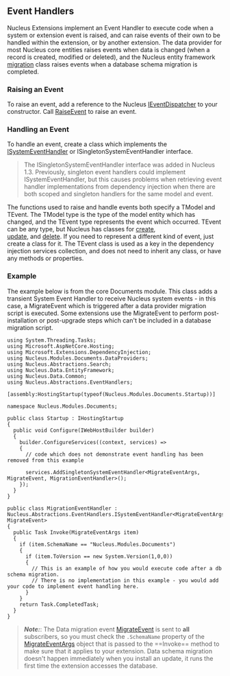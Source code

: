 ## Event Handlers
Nucleus Extensions implement an Event Handler to execute code when a system or extension event is raised, and can raise events of their own
to be handled within the extension, or by another extension.  The data provider for most Nucleus core entities 
raises events when data is changed (when a record is created, modified or deleted), and the Nucleus entity framework 
[migration](/api-documentation/Nucleus.Data.Common.xml/Nucleus.Data.Common.DataProviderMigration/) class raises 
events when a database schema migration is completed.

### Raising an Event
To raise an event, add a reference to the Nucleus [IEventDispatcher](/api-documentation/Nucleus.Abstractions.xml/Nucleus.Abstractions.EventHandlers.IEventDispatcher/)
to your constructor.  Call [RaiseEvent](/api-documentation/Nucleus.Abstractions.xml/Nucleus.Abstractions.EventHandlers.IEventDispatcher/#RaiseEventTModelTEvent(TModel)) to 
raise an event.  

### Handling an Event
To handle an event, create a class which implements the [ISystemEventHandler](/api-documentation/Nucleus.Abstractions.xml/Nucleus.Abstractions.EventHandlers.ISystemEventHandlerT0T1/)
or ISingletonSystemEventHandler interface.  

> The ISingletonSystemEventHandler interface was added in Nucleus 1.3.  Previously, singleton event handlers could implement ISystemEventHandler, but
> this causes problems when retrieving event handler implementations from dependency injection when there are both scoped and 
> singleton handlers for the same model and event.

The functions used to raise and handle events both specify a TModel and TEvent.  The TModel type is the type of the model entity which has changed, and the TEvent 
type represents the event which occurred.  TEvent can be any type, but Nucleus has classes for [create](/api-documentation/Nucleus.Abstractions.xml/Nucleus.Abstractions.EventHandlers.SystemEventTypes.Create/),  
[update](/api-documentation/Nucleus.Abstractions.xml/Nucleus.Abstractions.EventHandlers.SystemEventTypes.Update/), and 
[delete](/api-documentation/Nucleus.Abstractions.xml/Nucleus.Abstractions.EventHandlers.SystemEventTypes.Delete/).  If you need to represent a different kind of event, just 
create a class for it.  The TEvent class is used as a key in the dependency injection services collection, and does not need to inherit any class, or have any methods or properties.

### Example
The example below is from the core Documents module.  This class adds a transient System Event Handler to receive Nucleus system events - in this case, a MigrateEvent which is triggered after a 
data provider migration script is executed.  Some extensions use the MigrateEvent to perform post-installation or post-upgrade steps which can't be included in a database migration script.  

```
using System.Threading.Tasks;
using Microsoft.AspNetCore.Hosting;
using Microsoft.Extensions.DependencyInjection;
using Nucleus.Modules.Documents.DataProviders;
using Nucleus.Abstractions.Search;
using Nucleus.Data.EntityFramework;
using Nucleus.Data.Common;
using Nucleus.Abstractions.EventHandlers;

[assembly:HostingStartup(typeof(Nucleus.Modules.Documents.Startup))]

namespace Nucleus.Modules.Documents;

public class Startup : IHostingStartup
{
  public void Configure(IWebHostBuilder builder)
  {
    builder.ConfigureServices((context, services) => 
    {
      // code which does not demonstrate event handling has been removed from this example

      services.AddSingletonSystemEventHandler<MigrateEventArgs, MigrateEvent, MigrationEventHandler>();
    });
  }
}

public class MigrationEventHandler : Nucleus.Abstractions.EventHandlers.ISystemEventHandler<MigrateEventArgs, MigrateEvent>
{
  public Task Invoke(MigrateEventArgs item)
  {
    if (item.SchemaName == "Nucleus.Modules.Documents")
    {
      if (item.ToVersion == new System.Version(1,0,0))
      {
        // This is an example of how you would execute code after a db schema migration.
        // There is no implementation in this example - you would add your code to implement event handling here. 
      }
    }
    return Task.CompletedTask;
  }
}
```

> **_Note:_**:  The Data migration event [MigrateEvent](/api-documentation/Nucleus.Data.Common.xml/Nucleus.Data.Common.MigrateEvent/) 
is sent to **all** subscribers, so you must check the `.SchemaName` property of the [MigrateEventArgs](/api-documentation/Nucleus.Data.Common.xml/Nucleus.Data.Common.MigrateEventArgs/) 
object that is passed to the ==Invoke== method to make sure that it applies to your extension.  Data schema migration doesn't happen immediately 
when you install an update, it runs the first time the extension accesses the database.